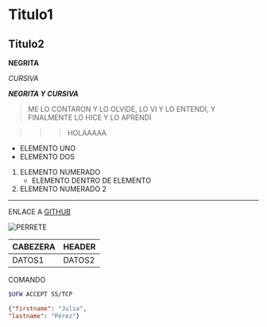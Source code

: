 # Titulo1

## Titulo2

**NEGRITA**

*CURSIVA*

***NEGRITA Y CURSIVA***

> ME LO CONTARON Y LO OLVIDE, LO VI Y LO ENTENDI, Y FINALMENTE LO HICE Y LO APRENDÍ

>>>HOLAAAAA

- ELEMENTO UNO
- ELEMENTO DOS
1. ELEMENTO NUMERADO
    - ELEMENTO DENTRO DE ELEMENTO
2. ELEMENTO NUMERADO 2

---


ENLACE A [GITHUB](https://github.com/ASIR2-SGD)

![PERRETE](https://cdn.pixabay.com/photo/2019/04/10/23/51/animal-4118585_960_720.jpg)

|CABEZERA|HEADER|
|--------|------|
|DATOS1  |DATOS2|

COMANDO

```BASH
$UFW ACCEPT 55/TCP
```

```JSON
{"firstname": "Julia",
"lastname": "Pérez"}
```